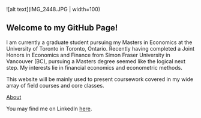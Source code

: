 ![alt text](IMG_2448.JPG | width=100)

## Welcome to my GitHub Page!



I am currently a graduate student pursuing my Masters in Economics at the University of Toronto in Toronto, Ontario. Recently having completed a Joint Honors in Economics and Finance from Simon Fraser University in Vancouver (BC), pursuing a Masters degree seemed like the logical next step. My interests lie in financial economics and econometric methods.

This website will be mainly used to present coursework covered in my wide array of field courses and core classes. 

[About](about.md)

You may find me on LinkedIn [here](https://www.linkedin.com/in/gigilin0/).


